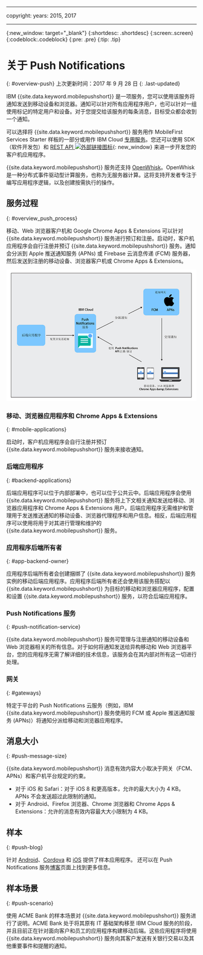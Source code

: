 ----

copyright:
 years: 2015, 2017

---

{:new_window: target="_blank"}
{:shortdesc: .shortdesc}
{:screen:.screen}
{:codeblock:.codeblock}
{:pre: .pre}
{:tip: .tip}

# 关于 Push Notifications 
{: #overview-push}
上次更新时间：2017 年 9 月 28 日
{: .last-updated}

IBM {{site.data.keyword.mobilepushshort}} 是一项服务，您可以使用该服务将通知发送到移动设备和浏览器。通知可以针对所有应用程序用户，也可以针对一组使用标记的特定用户和设备。对于您提交给该服务的每条消息，目标受众都会收到一个通知。


可以选择将 {{site.data.keyword.mobilepushshort}} 服务用作 MobileFirst Services Starter 样板的一部分或用作 IBM Cloud [专用服务](/docs/dedicated/index.html)。您还可以使用 SDK（软件开发包）和 [REST API ![外部链接图标](../../icons/launch-glyph.svg "外部链接图标")](https://imfpush.{DomainName}/imfpush/){: new_window} 来进一步开发您的客户机应用程序。


{{site.data.keyword.mobilepushshort}} 服务还支持 [OpenWhisk](/docs/openwhisk/index.html)。OpenWhisk 是一种分布式事件驱动型计算服务，也称为无服务器计算。这将支持开发者专注于编写应用程序逻辑，以及创建按需执行的操作。


## 服务过程
{: #overview_push_process}

移动、Web 浏览器客户机和 Google Chrome Apps & Extensions 可以针对 {{site.data.keyword.mobilepushshort}} 服务进行预订和注册。启动时，客户机应用程序会自行注册并预订 {{site.data.keyword.mobilepushshort}} 服务。通知会分派到 Apple 推送通知服务 (APNs) 或 Firebase 云消息传递 (FCM) 服务器，然后发送到注册的移动设备、浏览器客户机或 Chrome Apps & Extensions。

![推送概述](images/overview.jpg)


### 移动、浏览器应用程序和 Chrome Apps & Extensions
{: #mobile-applications}

启动时，客户机应用程序会自行注册并预订 {{site.data.keyword.mobilepushshort}} 服务来接收通知。

### 后端应用程序
{: #backend-applications}

后端应用程序可以位于内部部署中，也可以位于公共云中。后端应用程序会使用 {{site.data.keyword.mobilepushshort}} 服务将上下文相关通知发送给移动、浏览器应用程序和 Chrome Apps & Extensions 用户。后端应用程序无需维护和管理用于发送推送通知的移动设备、浏览器代理程序和用户信息。相反，后端应用程序可以使用将用于对其进行管理和维护的 {{site.data.keyword.mobilepushshort}} 服务。

### 应用程序后端所有者
{: #app-backend-owner}

应用程序后端所有者会创建捆绑了 {{site.data.keyword.mobilepushshort}} 服务实例的移动后端应用程序。应用程序后端所有者还会使用该服务搭配以 {{site.data.keyword.mobilepushshort}} 为目标的移动和浏览器应用程序，配置和设置 {{site.data.keyword.mobilepushshort}} 服务，以符合后端应用程序。

### Push Notifications 服务
{: #push-notification-service}

{{site.data.keyword.mobilepushshort}} 服务可管理与注册通知的移动设备和 Web 浏览器相关的所有信息。对于如何将通知发送给异构移动和 Web 浏览器平台，您的应用程序无需了解详细的技术信息，该服务会在其内部对所有这一切进行处理。

### 网关
{: #gateways}

特定于平台的 Push Notifications 云服务（例如，IBM {{site.data.keyword.mobilepushshort}} 服务使用的 FCM 或 Apple 推送通知服务 (APNs)）将通知分派给移动和浏览器应用程序。

## 消息大小
{: #push-message-size}

{{site.data.keyword.mobilepushshort}} 消息有效内容大小取决于网关（FCM、APNs）和客户机平台规定的约束。 

- 对于 iOS 和 Safari：对于 iOS 8 和更高版本，允许的最大大小为 4 KB。APNs 不会发送超过此限制的通知。
- 对于 Android、Firefox 浏览器、Chrome 浏览器和 Chrome Apps & Extensions：允许的消息有效内容最大大小限制为 4 KB。

## 样本
{: #push-blog}

针对 [Android](https://github.com/ibm-bluemix-mobile-services/bms-samples-android-hellopush/)、[Cordova](https://github.com/ibm-bluemix-mobile-services/bms-samples-cordova-hellopush) 和 [iOS](https://github.com/ibm-bluemix-mobile-services/bms-samples-swift-hellopush) 提供了样本应用程序。
还可以在 Push Notifications 服务[博客](http://push-notification-service.mybluemix.net/)页面上找到更多信息。  


## 样本场景 
{: #push-scenario}

使用 ACME Bank 的样本场景对 {{site.data.keyword.mobilepushshort}} 服务进行了说明。ACME Bank 处于将其原有 IT 基础架构移至 IBM Cloud 服务的阶段，并且目前正在针对面向客户和员工的应用程序构建移动后端。这些应用程序将使用 {{site.data.keyword.mobilepushshort}} 服务向其客户发送有关银行交易以及其他重要事件和提醒的通知。


